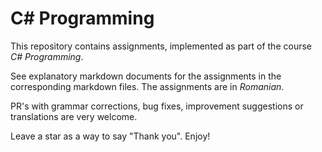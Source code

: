 # C# Programming

This repository contains assignments, implemented as part of the course *C# Programming*.

See explanatory markdown documents for the assignments in the corresponding markdown files. The assignments are in *Romanian*.

PR's with grammar corrections, bug fixes, improvement suggestions or translations are very welcome.

Leave a star as a way to say "Thank you". Enjoy!
